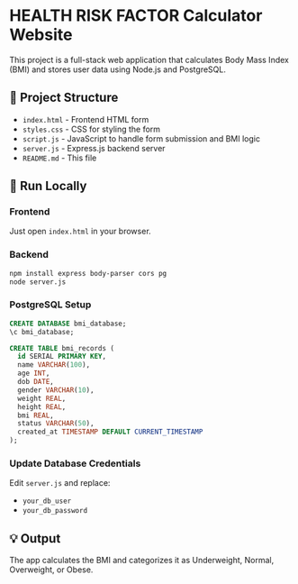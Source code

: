 # HEALTH RISK FACTOR Calculator Website

This project is a full-stack web application that calculates Body Mass Index (BMI) and stores user data using Node.js and PostgreSQL.

## 🧩 Project Structure

- `index.html` - Frontend HTML form
- `styles.css` - CSS for styling the form
- `script.js` - JavaScript to handle form submission and BMI logic
- `server.js` - Express.js backend server
- `README.md` - This file

## 🚀 Run Locally

### Frontend
Just open `index.html` in your browser.

### Backend
```bash
npm install express body-parser cors pg
node server.js
```

### PostgreSQL Setup
```sql
CREATE DATABASE bmi_database;
\c bmi_database;

CREATE TABLE bmi_records (
  id SERIAL PRIMARY KEY,
  name VARCHAR(100),
  age INT,
  dob DATE,
  gender VARCHAR(10),
  weight REAL,
  height REAL,
  bmi REAL,
  status VARCHAR(50),
  created_at TIMESTAMP DEFAULT CURRENT_TIMESTAMP
);
```

### Update Database Credentials
Edit `server.js` and replace:
- `your_db_user`
- `your_db_password`

## 💡 Output
The app calculates the BMI and categorizes it as Underweight, Normal, Overweight, or Obese.
